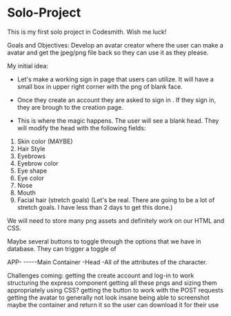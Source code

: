 # Solo-Project

This is my first solo project in Codesmith. Wish me luck!

Goals and Objectives: Develop an avatar creator where the user can make a avatar and get the jpeg/png file back so they can use it as they please.

My initial idea:

- Let's make a working sign in page that users can utilize. It will have a small box in upper right corner with the png of blank face.

- Once they create an account they are asked to sign in . If they sign in, they are brough to the creation page.

- This is where the magic happens. The user will see a blank head. They will modify the head with the following fields:

1. Skin color (MAYBE)
2. Hair Style
3. Eyebrows
4. Eyebrow color
5. Eye shape
6. Eye color
7. Nose
8. Mouth
9. Facial hair (stretch goals) (Let's be real. There are going to be a lot of stretch goals. I have less than 2 days to get this done.)

We will need to store many png assets and definitely work on our HTML and CSS.

Maybe several buttons to toggle through the options that we have in database. They can trigger a toggle of

APP-
-----Main Container
-Head
-All of the attributes of the character.

Challenges coming:
getting the create account and log-in to work
structuring the express component
getting all these pngs and sizing them appropriately using CSS?
getting the button to work with the POST requests
getting the avatar to generally not look insane
being able to screenshot maybe the container and return it so the user can download it for their use
